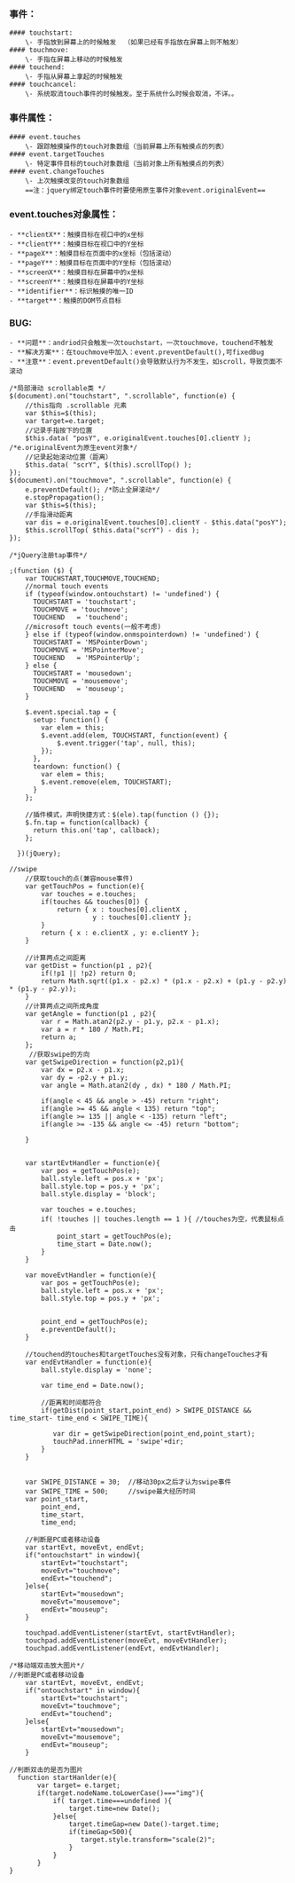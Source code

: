 ### 事件：
    #### touchstart:  
        \- 手指放到屏幕上的时候触发  （如果已经有手指放在屏幕上则不触发）
    #### touchmove:   
        \- 手指在屏幕上移动的时候触发
    #### touchend:   
        \- 手指从屏幕上拿起的时候触发
    #### touchcancel:
        \- 系统取消touch事件的时候触发。至于系统什么时候会取消，不详。。

### 事件属性： 
    #### event.touches
        \- 跟踪触摸操作的touch对象数组（当前屏幕上所有触摸点的列表）
    #### event.targetTouches 
        \- 特定事件目标的touch对象数组（当前对象上所有触摸点的列表）
    #### event.changeTouches  
        \- 上次触摸改变的touch对象数组  
        ==注：jquery绑定touch事件时要使用原生事件对象event.originalEvent==
### event.touches对象属性：
    - **clientX**：触摸目标在视口中的x坐标
    - **clientY**：触摸目标在视口中的Y坐标
    - **pageX**：触摸目标在页面中的x坐标（包括滚动）
    - **pageY**：触摸目标在页面中的Y坐标（包括滚动）
    - **screenX**：触摸目标在屏幕中的x坐标
    - **screenY**：触摸目标在屏幕中的Y坐标
    - **identifier**：标识触摸的唯一ID
    - **target**：触摸的DOM节点目标
### BUG:
    - **问题**：andriod只会触发一次touchstart，一次touchmove，touchend不触发
    - **解决方案**：在touchmove中加入：event.preventDefault(),可fixedBug
    - **注意**：event.preventDefault()会导致默认行为不发生，如scroll，导致页面不滚动

```
/*局部滑动 scrollable类 */
$(document).on("touchstart", ".scrollable", function(e) {
    //this指向 .scrollable 元素
    var $this=$(this);
    var target=e.target;
    //记录手指按下的位置
    $this.data( "posY", e.originalEvent.touches[0].clientY ); /*e.originalEvent为原生event对象*/
    //记录起始滚动位置（距离）
    $this.data( "scrY", $(this).scrollTop() );
});
$(document).on("touchmove", ".scrollable", function(e) {
    e.preventDefault(); /*防止全屏滚动*/
    e.stopPropagation(); 
    var $this=$(this);
    //手指滑动距离
    var dis = e.originalEvent.touches[0].clientY - $this.data("posY");
    $this.scrollTop( $this.data("scrY") - dis );
});
```

```
/*jQuery注册tap事件*/

;(function ($) {
	var TOUCHSTART,TOUCHMOVE,TOUCHEND;
	//normal touch events
	if (typeof(window.ontouchstart) != 'undefined') {
	  TOUCHSTART = 'touchstart';
	  TOUCHMOVE = 'touchmove';
	  TOUCHEND   = 'touchend';
	//microsoft touch events(一般不考虑)
	} else if (typeof(window.onmspointerdown) != 'undefined') {
	  TOUCHSTART = 'MSPointerDown';
	  TOUCHMOVE = 'MSPointerMove';
	  TOUCHEND   = 'MSPointerUp';
	} else {
	  TOUCHSTART = 'mousedown';
	  TOUCHMOVE = 'mousemove';
	  TOUCHEND   = 'mouseup';
	}

	$.event.special.tap = {
	  setup: function() {
	    var elem = this;
	    $.event.add(elem, TOUCHSTART, function(event) {
        	$.event.trigger('tap', null, this);
	    });
	  },
	  teardown: function() {
	    var elem = this;
	    $.event.remove(elem, TOUCHSTART);
	  }
	};

	//插件模式，声明快捷方式：$(ele).tap(function () {});  
    $.fn.tap = function(callback) {
      return this.on('tap', callback);
    };

  })(jQuery);

```

```
//swipe
	//获取touch的点(兼容mouse事件)
	var getTouchPos = function(e){
        var touches = e.touches;
        if(touches && touches[0]) {
            return { x : touches[0].clientX ,
            		 y : touches[0].clientY };
        }
        return { x : e.clientX , y: e.clientY };
    }

    //计算两点之间距离
    var getDist = function(p1 , p2){
        if(!p1 || !p2) return 0;
        return Math.sqrt((p1.x - p2.x) * (p1.x - p2.x) + (p1.y - p2.y) * (p1.y - p2.y));
    }
    //计算两点之间所成角度
    var getAngle = function(p1 , p2){
        var r = Math.atan2(p2.y - p1.y, p2.x - p1.x);
        var a = r * 180 / Math.PI;
        return a;
    };
     //获取swipe的方向
    var getSwipeDirection = function(p2,p1){
        var dx = p2.x - p1.x;
        var dy = -p2.y + p1.y;    
        var angle = Math.atan2(dy , dx) * 180 / Math.PI;

        if(angle < 45 && angle > -45) return "right";
        if(angle >= 45 && angle < 135) return "top";
        if(angle >= 135 || angle < -135) return "left";
        if(angle >= -135 && angle <= -45) return "bottom";

    }


	var startEvtHandler = function(e){
		var pos = getTouchPos(e);
		ball.style.left = pos.x + 'px';
		ball.style.top = pos.y + 'px';
		ball.style.display = 'block';

		var touches = e.touches; 
        if( !touches || touches.length == 1 ){ //touches为空，代表鼠标点击
            point_start = getTouchPos(e);
            time_start = Date.now();
        }
	}

	var moveEvtHandler = function(e){
		var pos = getTouchPos(e);
		ball.style.left = pos.x + 'px';
		ball.style.top = pos.y + 'px';


		point_end = getTouchPos(e);
		e.preventDefault();
	}

	//touchend的touches和targetTouches没有对象，只有changeTouches才有
	var endEvtHandler = function(e){
		ball.style.display = 'none';

		var time_end = Date.now();

		//距离和时间都符合
        if(getDist(point_start,point_end) > SWIPE_DISTANCE && time_start- time_end < SWIPE_TIME){
           
           var dir = getSwipeDirection(point_end,point_start);
           touchPad.innerHTML = 'swipe'+dir;
        }
	}

   
    var SWIPE_DISTANCE = 30;  //移动30px之后才认为swipe事件
    var SWIPE_TIME = 500;     //swipe最大经历时间
    var point_start,
    	point_end,
    	time_start,
    	time_end;

    //判断是PC或者移动设备
	var startEvt, moveEvt, endEvt;
	if("ontouchstart" in window){
        startEvt="touchstart";
        moveEvt="touchmove";
        endEvt="touchend";
    }else{
        startEvt="mousedown";
        moveEvt="mousemove";
        endEvt="mouseup";            
    }

	touchpad.addEventListener(startEvt, startEvtHandler);
	touchpad.addEventListener(moveEvt, moveEvtHandler);
	touchpad.addEventListener(endEvt, endEvtHandler);

```

```
/*移动端双击放大图片*/
//判断是PC或者移动设备
    var startEvt, moveEvt, endEvt;
    if("ontouchstart" in window){
        startEvt="touchstart";
        moveEvt="touchmove";
        endEvt="touchend";
    }else{
        startEvt="mousedown";
        moveEvt="mousemove";
        endEvt="mouseup";            
    }

//判断双击的是否为图片
  function startHanlder(e){
       var target= e.target;
       if(target.nodeName.toLowerCase()==="img"){
           if( target.time===undefined ){
               target.time=new Date();
           }else{
               target.timeGap=new Date()-target.time;
               if(timeGap<500){
                  target.style.transform="scale(2)";
               }
           }
       }
}
```

